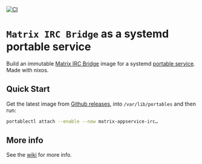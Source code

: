 [![CI](https://github.com/gdamjan/matrix-appservice-irc-service/actions/workflows/ci.yml/badge.svg)](https://github.com/gdamjan/matrix-appservice-irc-service/actions/workflows/ci.yml)

# `Matrix IRC Bridge` as a systemd portable service

Build an immutable [Matrix IRC Bridge](https://matrix-org.github.io/matrix-appservice-irc/latest/) image for
a systemd [portable service](https://systemd.io/PORTABLE_SERVICES/).
Made with nixos.

## Quick Start

Get the latest image from [Github releases](https://github.com/gdamjan/matrix-appservice-irc-service/releases/), into
`/var/lib/portables` and then run:

```sh
portablectl attach --enable --now matrix-appservice-irc…
```

## More info

See the [wiki](https://github.com/gdamjan/matrix-appservice-irc-service/wiki/) for more info.
